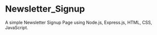 # Newsletter_Signup
A simple Newsletter Signup Page using Node.js, Express.js, HTML, CSS, JavaScript.  
